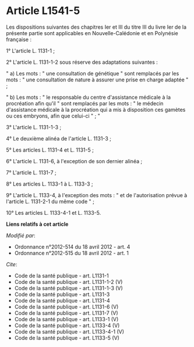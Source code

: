 # Article L1541-5

Les dispositions suivantes des chapitres Ier et III du titre III du livre Ier de la présente partie sont applicables en
Nouvelle-Calédonie et en Polynésie française : 

1° L'article L. 1131-1 ; 

2° L'article L. 1131-1-2 sous réserve des adaptations suivantes : 

" a) Les mots : " une consultation de génétique " sont remplacés par les mots : " une consultation de nature à assurer une
prise en charge adaptée " ; 

" b) Les mots : " le responsable du centre d'assistance médicale à la procréation afin qu'il " sont remplacés par les mots :
" le médecin d'assistance médicale à la procréation qui a mis à disposition ces gamètes ou ces embryons, afin que celui-ci
" ; " 

3° L'article L. 1131-1-3 ; 

4° Le deuxième alinéa de l'article L. 1131-3 ; 

5° Les articles L. 1131-4 et L. 1131-5 ; 

6° L'article L. 1131-6, à l'exception de son dernier alinéa ; 

7° L'article L. 1131-7 ; 

8° Les articles L. 1133-1 à L. 1133-3 ; 

9° L'article L. 1133-4, à l'exception des mots : " et de l'autorisation prévue à l'article L. 1131-2-1 du même code " ; 

10° Les articles L. 1133-4-1 et L. 1133-5.

**Liens relatifs à cet article**

_Modifié par_:

  - Ordonnance n°2012-514 du 18 avril 2012 - art. 4
  - Ordonnance n°2012-515 du 18 avril 2012 - art. 1

_Cite_:

  - Code de la santé publique - art. L1131-1
  - Code de la santé publique - art. L1131-1-2 (V)
  - Code de la santé publique - art. L1131-1-3 (V)
  - Code de la santé publique - art. L1131-3
  - Code de la santé publique - art. L1131-4
  - Code de la santé publique - art. L1131-6 (V)
  - Code de la santé publique - art. L1131-7 (V)
  - Code de la santé publique - art. L1133-1 (V)
  - Code de la santé publique - art. L1133-4 (V)
  - Code de la santé publique - art. L1133-4-1 (V)
  - Code de la santé publique - art. L1133-5 (V)
